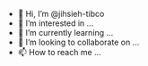 - 👋 Hi, I’m @jihsieh-tibco
- 👀 I’m interested in ...
- 🌱 I’m currently learning ...
- 💞️ I’m looking to collaborate on ...
- 📫 How to reach me ...

<!---
jihsieh-tibco/jihsieh-tibco is a ✨ special ✨ repository because its `README.md` (this file) appears on your GitHub profile.
You can click the Preview link to take a look at your changes.
--->
